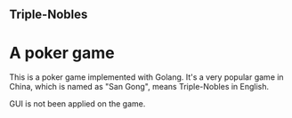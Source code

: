 ## Triple-Nobles
# A poker game

This is a poker game implemented with Golang.
It's a very popular game in China, which is named as 
"San Gong", means Triple-Nobles in English.

GUI is not been applied on the game.
